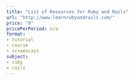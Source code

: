 ```yaml
---
title: "List of Resources for Ruby and Rails"
url: "http://www.learnrubyandrails.com/"
price: "0"
pricePerPeriod: n/a
format: 
- tutorial
- course
- screencast
subject: 
- ruby
- rails
---
```

